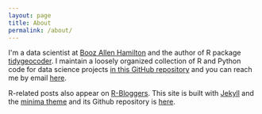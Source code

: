 ```yaml
---
layout: page
title: About
permalink: /about/
---
```


I'm a data scientist at [Booz Allen Hamilton](https://www.boozallen.com/) and the author of R package [tidygeocoder](https://github.com/jessecambon/tidygeocoder). I maintain a loosely organized collection of R and Python code for data science projects [in this GitHub repository](https://github.com/jessecambon/Data-Science-Codex) and you can reach me by email <a href="mailto:{{ site.author.email }}">here</a>.

R-related posts also appear on [R-Bloggers](https://www.r-bloggers.com/). This site is built with [Jekyll](https://jekyllrb.com/) and the [minima theme](https://github.com/jekyll/minima) and its Github repository is [here](https://github.com/jessecambon/jessecambon.github.io).
